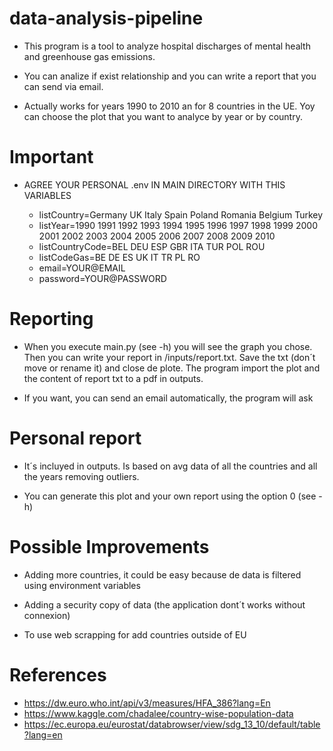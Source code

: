 # data-analysis-pipeline

* This program is a tool to analyze hospital discharges of mental health and greenhouse gas emissions.

* You can analize if exist relationship and you can write a report that you can send via email.

* Actually works for years 1990 to 2010 an for 8 countries in the UE. Yoy can choose the plot that you want to analyce by year or by country.

# Important

* AGREE YOUR PERSONAL .env IN MAIN DIRECTORY WITH THIS VARIABLES

    * listCountry=Germany UK Italy Spain Poland Romania Belgium Turkey
    * listYear=1990 1991 1992 1993 1994 1995 1996 1997 1998 1999 2000 2001 2002 2003 2004 2005 2006 2007 2008 2009 2010
    * listCountryCode=BEL DEU ESP GBR ITA TUR POL ROU
    * listCodeGas=BE DE ES UK IT TR PL RO
    * email=YOUR@EMAIL
    * password=YOUR@PASSWORD

# Reporting

* When you execute main.py (see -h) you will see the graph you chose. Then you can write your report in /inputs/report.txt. Save the txt (don´t move or rename it) and close de plote. The program import the plot and the content of report txt to a pdf in outputs.

* If you want, you can send an email automatically, the program will ask 

# Personal report

* It´s incluyed in outputs. Is based on avg data of all the countries and all the years removing outliers.

* You can generate this plot and your own report using the option 0 (see -h)

# Possible Improvements

* Adding more countries, it could be easy because de data is filtered using environment variables

* Adding a security copy of data (the application dont´t works without connexion)

* To use web scrapping for add countries outside of EU
 

# References
* https://dw.euro.who.int/api/v3/measures/HFA_386?lang=En
* https://www.kaggle.com/chadalee/country-wise-population-data 
* https://ec.europa.eu/eurostat/databrowser/view/sdg_13_10/default/table?lang=en
